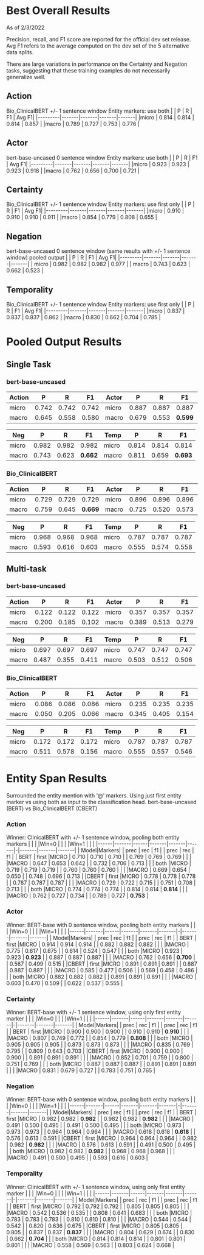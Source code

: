 # Best Overall Results
As of 2/3/2022

Precision, recall, and F1 score are reported for the official dev set release.
Avg F1 refers to the average computed on the dev set of the 5 alternative data splits.

There are large variations in performance on the Certainty and Negation tasks, suggesting 
that these training examples do not necessarily generalize well.

## Action
Bio\_ClinicalBERT
+/- 1 sentence window
Entity markers: use both
|         | P     | R     | F1    | Avg F1|
|---------|-------|-------|-------|-------|
|micro    | 0.814 | 0.814 | 0.814 | 0.857 |
|macro    | 0.789 | 0.727 | 0.753 | 0.776 |


## Actor
bert-base-uncased
0 sentence window
Entity markers: use both
|         | P     | R     | F1    | Avg F1|
|---------|-------|-------|-------|-------|
|micro    | 0.923 | 0.923 | 0.923 | 0.918 |
|macro    | 0.762 | 0.656 | 0.700 | 0.721 |

## Certainty
Bio\_ClinicalBERT
+/- 1 sentence window
Entity markers: use first only
|         | P     | R     | F1    | Avg F1|
|---------|-------|-------|-------|-------|
|micro    | 0.910 | 0.910 | 0.910 | 0.911 |
|macro    | 0.854 | 0.779 | 0.808 | 0.655 |

## Negation
bert-base-uncased
0 sentence window (same results with +/- 1 sentence window)
pooled output
|         | P     | R     | F1    | Avg F1|
|---------|-------|-------|-------|-------|
| micro   | 0.982 | 0.982 | 0.982 | 0.977 |
| macro   | 0.743 | 0.623 | 0.662 | 0.523 |

## Temporality
Bio\_ClinicalBERT
+/- 1 sentence window
Entity markers: use first only
|         | P     | R     | F1    | Avg F1|
|---------|-------|-------|-------|-------|
|micro    | 0.837 | 0.837 | 0.837 | 0.862 |
|macro    | 0.830 | 0.662 | 0.704 | 0.785 |


# Pooled Output Results
## Single Task
### bert-base-uncased
| Action  | P     | R     | F1    | Actor   | P     | R     | F1    | Cert    | P     | R     | F1    |
|---------|-------|-------|-------|---------|-------|-------|-------|---------|-------|-------|-------|
| micro   | 0.742 | 0.742 | 0.742 | micro   | 0.887 | 0.887 | 0.887 | micro   | 0.837 | 0.837 | 0.837 |
| macro   | 0.645 | 0.558 | 0.580 | macro   | 0.679 | 0.553 | **0.599** | macro   | 0.667 | 0.599 | 0.625 |

| Neg     | P     | R     | F1    | Temp    | P     | R     | F1    |
|---------|-------|-------|-------|---------|-------|-------|-------|
| micro   | 0.982 | 0.982 | 0.982 | micro   | 0.814 | 0.814 | 0.814 |
| macro   | 0.743 | 0.623 | **0.662** | macro   | 0.811 | 0.659 | **0.693** |

### Bio\_ClinicalBERT

| Action  | P     | R     | F1    | Actor   | P     | R     | F1    | Cert    | P     | R     | F1    |
|---------|-------|-------|-------|---------|-------|-------|-------|---------|-------|-------|-------|
| micro   | 0.729 | 0.729 | 0.729 | micro   | 0.896 | 0.896 | 0.896 | micro   | 0.891 | 0.891 | 0.891 |
| macro   | 0.759 | 0.645 | **0.669** | macro   | 0.725 | 0.520 | 0.573 | macro   | 0.804 | 0.718 | **0.746** |

| Neg     | P     | R     | F1    | Temp    | P     | R     | F1    |
|---------|-------|-------|-------|---------|-------|-------|-------|
| micro   | 0.968 | 0.968 | 0.968 | micro   | 0.787 | 0.787 | 0.787 |
| macro   | 0.593 | 0.616 | 0.603 | macro   | 0.555 | 0.574 | 0.558 |

## Multi-task
### bert-base-uncased

| Action  | P     | R     | F1    | Actor   | P     | R     | F1    | Cert    | P     | R     | F1    |
|---------|-------|-------|-------|---------|-------|-------|-------|---------|-------|-------|-------|
| micro   | 0.122 | 0.122 | 0.122 | micro   | 0.357 | 0.357 | 0.357 | micro   | 0.665 | 0.665 | 0.665 |
| macro   | 0.200 | 0.185 | 0.102 | macro   | 0.389 | 0.513 | 0.279 | macro   | 0.399 | 0.491 | 0.401 |

| Neg     | P     | R     | F1    | Temp    | P     | R     | F1    |
|---------|-------|-------|-------|---------|-------|-------|-------|
| micro   | 0.697 | 0.697 | 0.697 | micro   | 0.747 | 0.747 | 0.747 |
| macro   | 0.487 | 0.355 | 0.411 | macro   | 0.503 | 0.512 | 0.506 |

### Bio\_ClinicalBERT

| Action  | P     | R     | F1    | Actor   | P     | R     | F1    | Cert    | P     | R     | F1    |
|---------|-------|-------|-------|---------|-------|-------|-------|---------|-------|-------|-------|
| micro   | 0.086 | 0.086 | 0.086 | micro   | 0.235 | 0.235 | 0.235 | micro   | 0.353 | 0.353 | 0.353 |
| macro   | 0.050 | 0.205 | 0.066 | macro   | 0.345 | 0.405 | 0.154 | macro   | 0.161 | 0.111 | 0.132 |

| Neg     | P     | R     | F1    | Temp    | P     | R     | F1    |
|---------|-------|-------|-------|---------|-------|-------|-------|
| micro   | 0.172 | 0.172 | 0.172 | micro   | 0.787 | 0.787 | 0.787 |
| macro   | 0.511 | 0.578 | 0.156 | macro   | 0.555 | 0.557 | 0.546 |



# Entity Span Results
Surrounded the entity mention with '@' markers.
Using just first entity marker vs using both as input to the classification head.
bert-base-uncased (BERT) vs Bio\_ClinicalBERT (CBERT)

### Action
Winner: ClinicalBERT with +/- 1 sentence window, pooling both entity markers
|      |       |      |Win=0  |       |       | |Win=1  |       |       |
|------|-------|------|-------|-------|-------|-|-------|-------|-------|
| Model|Markers|      | prec  | rec   | f1    | | prec  | rec   | f1    |
| BERT | first |MICRO | 0.710 | 0.710 | 0.710 | | 0.769 | 0.769 | 0.769 |
|      |       |MACRO | 0.647 | 0.653 | 0.642 | | 0.732 | 0.706 | 0.713 |
|      | both  |MICRO | 0.719 | 0.719 | 0.719 | | 0.760 | 0.760 | 0.760 |
|      |       |MACRO | 0.669 | 0.654 | 0.650 | | 0.748 | 0.696 | 0.713 |
|CBERT | first |MICRO | 0.778 | 0.778 | 0.778 | | 0.787 | 0.787 | 0.787 |
|      |       |MACRO | 0.729 | 0.722 | 0.715 | | 0.751 | 0.708 | 0.713 |
|      | both  |MICRO | 0.774 | 0.774 | 0.774 | | 0.814 | 0.814 | **0.814** |
|      |       |MACRO | 0.762 | 0.727 | 0.734 | | 0.789 | 0.727 | **0.753** |


### Actor
Winner: BERT-base with 0 sentence window, pooling both entity markers
|      |       |      |Win=0  |       |       | |Win=1  |       |       |
|------|-------|------|-------|-------|-------|-|-------|-------|-------|
| Model|Markers|      | prec  | rec   | f1    | | prec  | rec   | f1    |
| BERT | first |MICRO | 0.914 | 0.914 | 0.914 | | 0.882 | 0.882 | 0.882 |
|      |       |MACRO | 0.775 | 0.617 | 0.675 | | 0.614 | 0.524 | 0.547 |
|      | both  |MICRO | 0.923 | 0.923 | **0.923** | | 0.887 | 0.887 | 0.887 |
|      |       |MACRO | 0.762 | 0.656 | **0.700** | | 0.567 | 0.499 | 0.515 |
|CBERT | first |MICRO | 0.891 | 0.891 | 0.891 | | 0.887 | 0.887 | 0.887 |
|      |       |MACRO | 0.585 | 0.477 | 0.506 | | 0.569 | 0.458 | 0.486 |
|      | both  |MICRO | 0.882 | 0.882 | 0.882 | | 0.891 | 0.891 | 0.891 |
|      |       |MACRO | 0.603 | 0.470 | 0.509 | | 0.622 | 0.537 | 0.555 |


### Certainty
Winner: BERT-base with +/- 1 sentence window, using only first entity marker
|      |       |      |Win=0  |       |       | |Win=1  |       |       |
|------|-------|------|-------|-------|-------|-|-------|-------|-------|
| Model|Markers|      | prec  | rec   | f1    | | prec  | rec   | f1    |
| BERT | first |MICRO | 0.900 | 0.900 | 0.900 | | 0.910 | 0.910 | **0.910** |
|      |       |MACRO | 0.807 | 0.749 | 0.772 | | 0.854 | 0.779 | **0.808** |
|      | both  |MICRO | 0.905 | 0.905 | 0.905 | | 0.873 | 0.873 | 0.873 |
|      |       |MACRO | 0.835 | 0.769 | 0.795 | | 0.809 | 0.643 | 0.703 |
|CBERT | first |MICRO | 0.900 | 0.900 | 0.900 | | 0.891 | 0.891 | 0.891 |
|      |       |MACRO | 0.852 | 0.701 | 0.759 | | 0.800 | 0.751 | 0.769 |
|      | both  |MICRO | 0.887 | 0.887 | 0.887 | | 0.891 | 0.891 | 0.891 |
|      |       |MACRO | 0.831 | 0.679 | 0.727 | | 0.783 | 0.751 | 0.765 |


### Negation
Winner: BERT-base with 0 sentence window, pooling both entity markers
|      |       |      |Win=0  |       |       | |Win=1  |       |       |
|------|-------|------|-------|-------|-------|-|-------|-------|-------|
| Model|Markers|      | prec  | rec   | f1    | | prec  | rec   | f1    |
| BERT | first |MICRO | 0.982 | 0.982 | **0.982** | | 0.982 | 0.982 | **0.982** |
|      |       |MACRO | 0.491 | 0.500 | 0.495 | | 0.491 | 0.500 | 0.495 |
|      | both  |MICRO | 0.973 | 0.973 | 0.973 | | 0.964 | 0.964 | 0.964 |
|      |       |MACRO | 0.618 | 0.618 | **0.618** | | 0.576 | 0.613 | 0.591 |
|CBERT | first |MICRO | 0.964 | 0.964 | 0.964 | | 0.982 | 0.982 | **0.982** |
|      |       |MACRO | 0.576 | 0.613 | 0.591 | | 0.491 | 0.500 | 0.495 |
|      | both  |MICRO | 0.982 | 0.982 | **0.982** | | 0.968 | 0.968 | 0.968 |
|      |       |MACRO | 0.491 | 0.500 | 0.495 | | 0.593 | 0.616 | 0.603 |


### Temporality
Winner: ClinicalBERT with +/- 1 sentence window, using only first entity marker
|      |       |      |Win=0  |       |       | |Win=1  |       |       |
|------|-------|------|-------|-------|-------|-|-------|-------|-------|
| Model|Markers|      | prec  | rec   | f1    | | prec  | rec   | f1    |
| BERT | first |MICRO | 0.792 | 0.792 | 0.792 | | 0.805 | 0.805 | 0.805 |
|      |       |MACRO | 0.542 | 0.536 | 0.535 | | 0.808 | 0.641 | 0.683 |
|      | both  |MICRO | 0.783 | 0.783 | 0.783 | | 0.810 | 0.810 | 0.810 |
|      |       |MACRO | 0.544 | 0.544 | 0.542 | | 0.820 | 0.636 | 0.675 |
|CBERT | first |MICRO | 0.805 | 0.805 | 0.805 | | 0.837 | 0.837 | **0.837** |
|      |       |MACRO | 0.804 | 0.629 | 0.674 | | 0.830 | 0.662 | **0.704** |
|      | both  |MICRO | 0.814 | 0.814 | 0.814 | | 0.801 | 0.801 | 0.801 |
|      |       |MACRO | 0.558 | 0.569 | 0.563 | | 0.803 | 0.624 | 0.668 |
